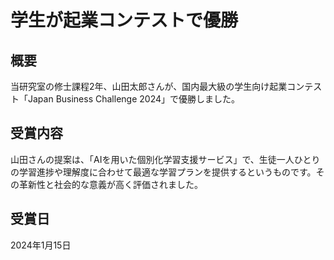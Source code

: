 # 学生が起業コンテストで優勝

## 概要

当研究室の修士課程2年、山田太郎さんが、国内最大級の学生向け起業コンテスト「Japan Business Challenge 2024」で優勝しました。

## 受賞内容

山田さんの提案は、「AIを用いた個別化学習支援サービス」で、生徒一人ひとりの学習進捗や理解度に合わせて最適な学習プランを提供するというものです。その革新性と社会的な意義が高く評価されました。

## 受賞日

2024年1月15日
